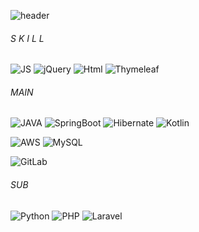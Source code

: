 <!--
**kjy991/kjy991** is a ✨ _special_ ✨ repository because its `README.md` (this file) appears on your GitHub profile.

Here are some ideas to get you started:

- 🔭 I’m currently working on ...
- 🌱 I’m currently learning ...
- 👯 I’m looking to collaborate on ...
- 🤔 I’m looking for help with ...
- 💬 Ask me about ...
- 📫 How to reach me: ...
- 😄 Pronouns: ...
- ⚡ Fun fact: ...
-->

![header](https://capsule-render.vercel.app/api?type=soft&color=auto&height=300&section=header&text=StepByStepCode&fontSize=70)

###### S K I L L

![JS](https://img.shields.io/badge/JavaScript-F7DF1E?style=flat-square&logo=JavaScript&logoColor=black) 
![jQuery](https://img.shields.io/badge/jQuery-0769AD?style=flat-square&logo=jQuery&logoColor=black) 
![Html](https://img.shields.io/badge/Html-E34F26?style=flat-square&logo=Html5&logoColor=black) 
![Thymeleaf](https://img.shields.io/badge/Thymeleaf-005F0F?style=flat-square&logo=Thymeleaf&logoColor=black) 


###### MAIN
![JAVA](https://img.shields.io/badge/JAVA-007396?style=flat-square&logo=JAVA&logoColor=black)
![SpringBoot](https://img.shields.io/badge/SpringBoot-6DB33F?style=flat-square&logo=SpringBoot&logoColor=black)
![Hibernate](https://img.shields.io/badge/Hibernate-59666C?style=flat-square&logo=Hibernate&logoColor=black)
![Kotlin](https://img.shields.io/badge/Kotlin-7F52FF?style=flat-square&logo=kotlin&logoColor=black)

![AWS](https://img.shields.io/badge/aws-232F3E?style=flat-square&logo=Amazon&logoColor=black) ![MySQL](https://img.shields.io/badge/MySQL-4479A1?style=flat-square&logo=MySQL&logoColor=black)

![GitLab](https://img.shields.io/badge/GitLab-FCA121?style=flat-square&logo=GitLab&logoColor=black)



###### SUB
![Python](https://img.shields.io/badge/Python-3776AB?style=flat-square&logo=Python&logoColor=black)
![PHP](https://img.shields.io/badge/PHP-777BB4?style=flat-square&logo=PHP&logoColor=black)
![Laravel](https://img.shields.io/badge/Laravel-FF2D20?style=flat-square&logo=Laravel&logoColor=black)
